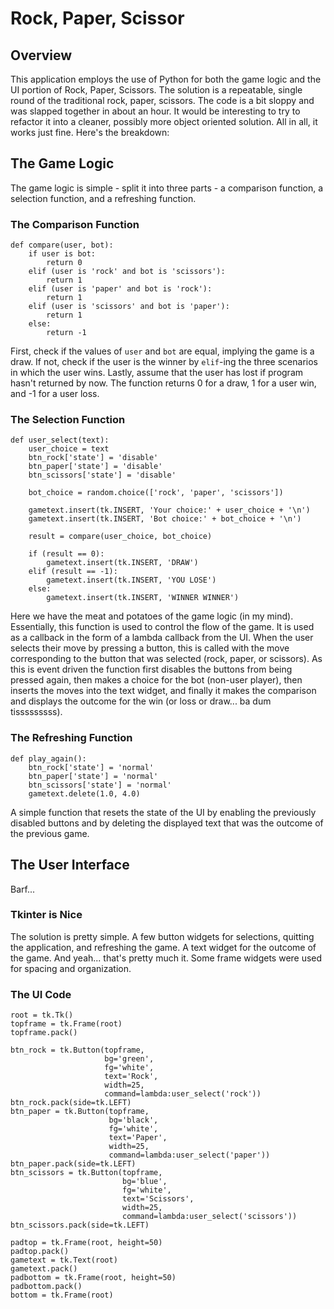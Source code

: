 # Rock, Paper, Scissor
## Overview
This application employs the use of Python for both the game logic and the UI portion of Rock, Paper, Scissors. The solution is a repeatable, single round of the traditional rock, paper, scissors. The code is a bit sloppy and was slapped together in about an hour. It would be interesting to try to refactor it into a cleaner, possibly more object oriented solution. All in all, it works just fine. Here's the breakdown:

## The Game Logic
The game logic is simple - split it into three parts - a comparison function, a selection function, and a refreshing function.

### The Comparison Function
```
def compare(user, bot):
    if user is bot:
        return 0
    elif (user is 'rock' and bot is 'scissors'):
        return 1
    elif (user is 'paper' and bot is 'rock'):
        return 1
    elif (user is 'scissors' and bot is 'paper'):
        return 1
    else:
        return -1
```
First, check if the values of `user` and `bot` are equal, implying the game is a draw. If not, check if the user is the winner by `elif`-ing the three scenarios in which the user wins. Lastly, assume that the user has lost if program hasn't returned by now. The function returns 0 for a draw, 1 for a user win, and -1 for a user loss.

### The Selection Function
```
def user_select(text):
    user_choice = text
    btn_rock['state'] = 'disable'
    btn_paper['state'] = 'disable'
    btn_scissors['state'] = 'disable'

    bot_choice = random.choice(['rock', 'paper', 'scissors'])

    gametext.insert(tk.INSERT, 'Your choice:' + user_choice + '\n')
    gametext.insert(tk.INSERT, 'Bot choice:' + bot_choice + '\n')

    result = compare(user_choice, bot_choice)

    if (result == 0):
        gametext.insert(tk.INSERT, 'DRAW')
    elif (result == -1):
        gametext.insert(tk.INSERT, 'YOU LOSE')
    else:
        gametext.insert(tk.INSERT, 'WINNER WINNER')
```
Here we have the meat and potatoes of the game logic (in my mind). Essentially, this function is used to control the flow of the game. It is used as a callback in the form of a lambda callback from the UI. When the user selects their move by pressing a button, this is called with the move corresponding to the button that was selected (rock, paper, or scissors). As this is event driven the function first disables the buttons from being pressed again, then makes a choice for the bot (non-user player), then inserts the moves into the text widget, and finally it makes the comparison and displays the outcome for the win (or loss or draw... ba dum tisssssssss).

### The Refreshing Function
```
def play_again():
    btn_rock['state'] = 'normal'
    btn_paper['state'] = 'normal'
    btn_scissors['state'] = 'normal'
    gametext.delete(1.0, 4.0)
```
A simple function that resets the state of the UI by enabling the previously disabled buttons and by deleting the displayed text that was the outcome of the previous game.

## The User Interface
Barf...

### Tkinter is Nice
The solution is pretty simple. A few button widgets for selections, quitting the application, and refreshing the game. A text widget for the outcome of the game. And yeah... that's pretty much it. Some frame widgets were used for spacing and organization.

### The UI Code
```
root = tk.Tk()
topframe = tk.Frame(root)
topframe.pack()

btn_rock = tk.Button(topframe,
                     bg='green',
                     fg='white',
                     text='Rock',
                     width=25,
                     command=lambda:user_select('rock'))
btn_rock.pack(side=tk.LEFT)
btn_paper = tk.Button(topframe,
                      bg='black',
                      fg='white',
                      text='Paper',
                      width=25,
                      command=lambda:user_select('paper'))
btn_paper.pack(side=tk.LEFT)
btn_scissors = tk.Button(topframe,
                         bg='blue',
                         fg='white',
                         text='Scissors',
                         width=25,
                         command=lambda:user_select('scissors'))
btn_scissors.pack(side=tk.LEFT)

padtop = tk.Frame(root, height=50)
padtop.pack()
gametext = tk.Text(root)
gametext.pack()
padbottom = tk.Frame(root, height=50)
padbottom.pack()
bottom = tk.Frame(root)
```
